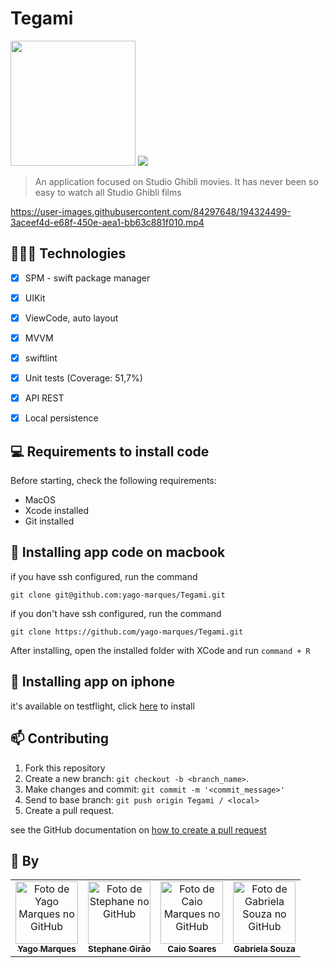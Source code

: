 # Tegami
<img src="https://user-images.githubusercontent.com/84297648/194332580-aae0caf6-a94d-4edb-a865-334e9a48915d.png" width=200/>
<img src="https://img.shields.io/badge/Swift-FA7343?style=for-the-badge&logo=swift&logoColor=white">

> An application focused on Studio Ghibli movies. It has never been so easy to watch all Studio Ghibli films

https://user-images.githubusercontent.com/84297648/194324499-3aceef4d-e68f-450e-aea1-bb63c881f010.mp4

## 👩🏾‍💻 Technologies
- [x] SPM - swift package manager
- [x] UIKit
- [x] ViewCode, auto layout
- [x] MVVM
- [x] swiftlint
- [x] Unit tests (Coverage: 51,7%)
- [x] API REST
- [x] Local persistence


## 💻 Requirements to install code

Before starting, check the following requirements:
* MacOS
* Xcode installed
* Git installed

## 🚀 Installing app code on macbook

if you have ssh configured, run the command
```
git clone git@github.com:yago-marques/Tegami.git
```
if you don't have ssh configured, run the command
```
git clone https://github.com/yago-marques/Tegami.git
```

After installing, open the installed folder with XCode and run `command + R`

## 🚀 Installing app on iphone

it's available on testflight, click [here](https://testflight.apple.com/join/6nChaZAJ) to install

## 📫 Contributing
1. Fork this repository
2. Create a new branch: `git checkout -b <branch_name>`.
3. Make changes and commit: `git commit -m '<commit_message>'`
4. Send to base branch: `git push origin Tegami / <local>`
5. Create a pull request.

see the GitHub documentation on [how to create a pull request](https://help.github.com/en/github/collaborating-with-issues-and-pull-requests/creating-a-pull-request)

## 🤝 By

<table>
  <tr>
    <td align="center">
      <a href="https://github.com/yago-marques">
        <img src="https://avatars.githubusercontent.com/u/84297648?v=4" width="100px;" alt="Foto de Yago Marques no GitHub"/><br>
        <sub>
          <b>Yago Marques</b>
        </sub>
      </a>
    </td>
    <td align="center">
      <a href="https://github.com/stephane1809">
        <img src="https://avatars.githubusercontent.com/u/87672099?v=4" width="100px;" alt="Foto de Stephane no GitHub"/><br>
        <sub>
          <b>Stephane Girão</b>
        </sub>
      </a>
    </td>
    <td align="center">
      <a href="https://github.com/CaioFaSoares">
        <img src="https://avatars.githubusercontent.com/u/51139215?v=4" width="100px;" alt="Foto de Caio Marques no GitHub"/><br>
        <sub>
          <b>Caio Soares</b>
        </sub>
      </a>
    </td>
    <td align="center">
      <a href="https://github.com/souzagabriela">
        <img src="https://avatars.githubusercontent.com/u/82786161?v=4" width="100px;" alt="Foto de Gabriela Souza no GitHub"/><br>
        <sub>
          <b>Gabriela Souza</b>
        </sub>
      </a>
    </td>
  </tr>
</table>

